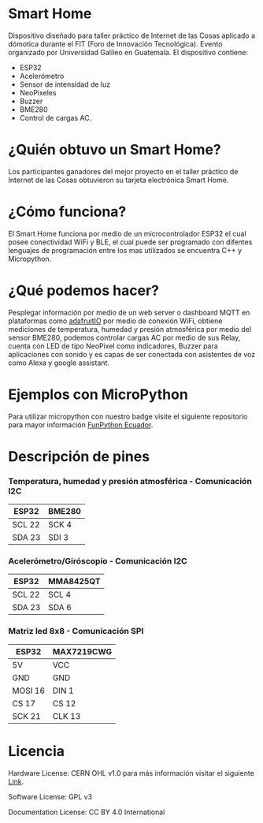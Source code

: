 # Smart Home
Dispositivo diseñado para taller práctico de Internet de las Cosas aplicado a dómotica durante el FIT (Foro de Innovación Tecnológica). Evento organizado por Universidad Galileo en Guatemala. 
El dispositivo contiene:
- ESP32
- Acelerómetro
- Sensor de intensidad de luz
- NeoPixeles
- Buzzer
- BME280
- Control de cargas AC.

# ¿Quién obtuvo un Smart Home?

Los participantes ganadores del mejor proyecto en el taller práctico de Internet de las Cosas obtuvieron su tarjeta electrónica Smart Home.

# ¿Cómo funciona?

El Smart Home funciona por medio de un microcontrolador ESP32 el cual posee conectividad WiFi y BLE, el cual puede ser programado con difentes lenguajes de programación entre los mas utilizados se encuentra C++ y Micropython.

# ¿Qué podemos hacer?

Pesplegar información por medio de un web server o dashboard MQTT en plataformas como [adafruitIO][adafruit_io] por medio de conexión WiFi, obtiene mediciones de temperatura, humedad y presión atmosférica por medio del sensor BME280, podemos controlar cargas AC por medio de sus Relay, cuenta con LED de tipo NeoPixel como indicadores, Buzzer para aplicaciones con sonido y es capas de ser conectada con asistentes de voz como Alexa y google assistant.

[adafruit_io]: https://io.adafruit.com

# Ejemplos con MicroPython 

Para utilizar micropython con nuestro badge visite el siguiente repositorio para mayor información  [FunPython Ecuador][FPE].

[FPE]: https://github.com/FunPythonEC/FIT_Guatemala_2019-SMART_BADGE

# Descripción de pines 

### Temperatura, humedad y presión atmosférica - Comunicación I2C
ESP32 | BME280
--- | ---
SCL 22 | SCK 4
SDA 23 | SDI 3

### Acelerómetro/Giróscopio - Comunicación I2C
ESP32 | MMA8425QT
--- | ---
SCL 22 | SCL 4
SDA 23 | SDA 6

### Matriz led 8x8 - Comunicación SPI
ESP32 | MAX7219CWG
--- | ---
5V | VCC 
GND | GND
MOSI 16 | DIN 1
CS 17 | CS 12
SCK 21 | CLK 13

# Licencia

Hardware License: CERN OHL v1.0 para más información visitar el siguiente [Link][CERN_v1].

[CERN_v1]: https://ohwr.org/project/cernohl/wikis/Documents/CERN-OHL-version-1.2

Software License: GPL v3

Documentation License: CC BY 4.0 International
